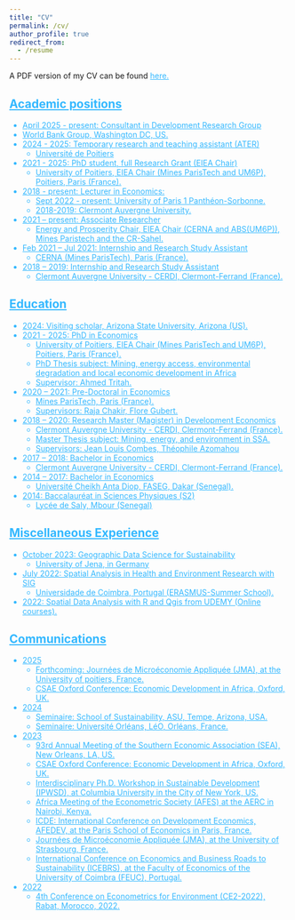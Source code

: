 ```yaml
---
title: "CV"
permalink: /cv/
author_profile: true
redirect_from:
  - /resume
---
```



A PDF version of my CV can be found <a href="https://github.com/mboundordiouf/My_CV/blob/main/CV_Mboundor_DIOUF.pdf" target="_blank" style="color:#33b8ff;">here.

## Academic positions
 * April 2025 - present: Consultant in Development Research Group
  * World Bank Group, Washington DC, US.
* 2024 - 2025: Temporary research and teaching assistant (ATER)
  * Université de Poitiers
* 2021 - 2025: PhD student, full Research Grant (EIEA Chair)
  * University of Poitiers, EIEA Chair (Mines ParisTech and UM6P), Poitiers, Paris (France).
* 2018 - present: Lecturer in Economics:
  * Sept 2022 - present: University of Paris 1 Panthéon-Sorbonne.
  * 2018-2019: Clermont Auvergne University.
* 2021 – present: Associate Researcher
  * Energy and Prosperity Chair, EIEA Chair (CERNA and
ABS(UM6P)), Mines Paristech and the CR-Sahel.
* Feb 2021 – Jul 2021: Internship and Research Study Assistant
  * CERNA (Mines ParisTech), Paris (France).
* 2018 – 2019: Internship and Research Study Assistant
  *  Clermont Auvergne University - CERDI, Clermont-Ferrand (France).
  
## Education
* 2024: Visiting scholar, Arizona State University, Arizona (US).
* 2021 - 2025: PhD in Economics
  * University of Poitiers, EIEA Chair (Mines ParisTech and UM6P), Poitiers, Paris (France).
  * PhD Thesis subject: Mining, energy access, environmental degradation and local economic development in Africa
  * Supervisor: Ahmed Tritah.
* 2020 – 2021: Pre-Doctoral in Economics
  * Mines ParisTech, Paris (France).
  * Supervisors: Raja Chakir, Flore Gubert.
* 2018 – 2020: Research Master (Magister) in Development Economics
  * Clermont Auvergne University - CERDI, Clermont-Ferrand (France).
  * Master Thesis subject: Mining, energy, and environment in SSA.
  * Supervisors: Jean Louis Combes, Théophile Azomahou
* 2017 – 2018: Bachelor in Economics 
  * Clermont Auvergne University - CERDI, Clermont-Ferrand (France).
* 2014 – 2017: Bachelor in Economics  
  * Université Cheikh Anta Diop, FASEG, Dakar (Senegal).
* 2014: Baccalauréat in Sciences Physiques (S2)
  * Lycée de Saly, Mbour (Senegal)
    
## Miscellaneous Experience
* October 2023: Geographic Data Science for Sustainability
  *  University of Jena, in Germany
* July 2022: Spatial Analysis in Health and Environment Research with SIG
  * Universidade de Coimbra, Portugal (ERASMUS-Summer School).
* 2022: Spatial Data Analysis with R and Qgis from UDEMY (Online courses). 

## Communications
* 2025
  * Forthcoming: Journées de Microéconomie Appliquée (JMA), at the University of poitiers, France.
  * CSAE Oxford Conference: Economic Development in Africa, Oxford, UK.
* 2024
  * Seminaire: School of Sustainability, ASU, Tempe, Arizona, USA.
  * Seminaire:  Université Orléans, LéO, Orléans, France.
* 2023
  * 93rd Annual Meeting of the Southern Economic Association (SEA), New Orleans, LA, US.
  * CSAE Oxford Conference: Economic Development in Africa, Oxford, UK.
  * Interdisciplinary Ph.D. Workshop in Sustainable Development (IPWSD), at Columbia University in the City of New York, US.
  * Africa Meeting of the Econometric Society (AFES) at the AERC in Nairobi, Kenya.
  * ICDE: International Conference on Development Economics, AFEDEV, at the Paris School of Economics in Paris, France.
  * Journées de Microéconomie Appliquée (JMA), at the University of Strasbourg, France.
  * International Conference on Economics and Business Roads to Sustainability (ICEBRS), at the Faculty of
Economics of the University of Coimbra (FEUC), Portugal.
* 2022
  * 4th Conference on Econometrics for Environment (CE2-2022), Rabat, Morocco, 2022.
